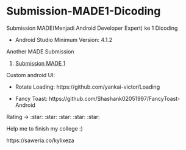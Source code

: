 # Submission-MADE1-Dicoding
Submission MADE(Menjadi Android Developer Expert) ke 1 Dicoding
<ul>
  <li>Android Studio Minimum Version: 4.1.2</li>
</ul>
<p>Another MADE Submission</p>
<ol>
  <li><a href="https://github.com/KylixEza/Submission-MADE1-Dicoding">Submission MADE 1</a></li>
</ol>

<p>Custom android UI: </p>
<ul>
  <li><p>Rotate Loading: https://github.com/yankai-victor/Loading</p></li>
  <li><p>Fancy Toast: https://github.com/Shashank02051997/FancyToast-Android </p></li>
</ul>

<p>Rating -> :star: :star: :star: :star: :star:</p>

<p>Help me to finish my college :)</p>
https://saweria.co/kylixeza
